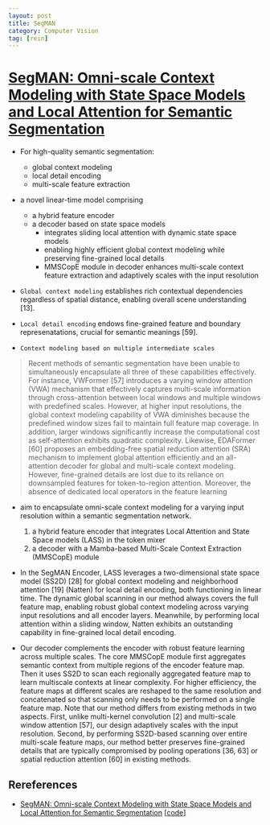 ```yaml
---
layout: post
title: SegMAN
category: Computer Vision
tag: [rein]
---
```



# [SegMAN: Omni-scale Context Modeling with State Space Models and Local Attention for Semantic Segmentation](https://arxiv.org/pdf/2412.11890)

- For high-quality semantic segmentation:
    - global context modeling
    - local detail encoding
    - multi-scale feature extraction 


- a novel linear-time model comprising
    - a hybrid feature encoder
    - a decoder based on state space models
        - integrates sliding local attention with dynamic state space models
        - enabling highly efficient global context modeling while preserving fine-grained local details
        - MMSCopE module in decoder enhances multi-scale context feature extraction and adaptively scales with the input resolution



- `Global context modeling` establishes rich contextual dependencies regardless of spatial distance, enabling overall scene understanding [13].

- `Local detail encoding` endows fine-grained feature and boundary represenatations, crucial for semantic meanings [59].

- `Context modeling based on multiple intermediate scales` 


> Recent methods of semantic segmentation have been unable to simultaneously encapsulate all three of these capabilities effectively. For instance, VWFormer [57] introduces a varying window attention (VWA) mechanism that effectively captures multi-scale information through cross-attention between local windows and multiple windows with predefined scales. However, at higher input resolutions, the global context modeling capability of VWA diminishes because the predefined window sizes fail to maintain full feature map coverage. In addition, larger windows significantly increase the computational cost as self-attention exhibits quadratic complexity. Likewise, EDAFormer [60] proposes an embedding-free spatial reduction attention (SRA) mechanism to implement global attention efficiently and an all-attention decoder for global and multi-scale context modeling. However, fine-grained details are lost due to its reliance on downsampled features for token-to-region attention. Moreover, the absence of dedicated local operators in the feature learning

- aim to encapsulate omni-scale context modeling for a varying input resolution within a semantic segmentation network. 

    1. a hybrid feature encoder that integrates Local Attention and State Space models (LASS) in the token mixer
    2. a decoder with a Mamba-based Multi-Scale Context Extraction (MMSCopE) module

- In the SegMAN Encoder, LASS leverages a two-dimensional state space model (SS2D) [28] for global context modeling and neighborhood attention [19] (Natten) for local detail encoding, both functioning in linear time. The dynamic global scanning in our method always covers the full feature map, enabling robust global context modeling across varying input resolutions and all encoder layers. Meanwhile, by performing local attention within a sliding window, Natten exhibits an outstanding capability in fine-grained local detail encoding. 

- Our decoder complements the encoder with robust feature learning across multiple scales. The core MMSCopE module first aggregates semantic context from multiple regions of the encoder feature map. Then it uses SS2D to scan each regionally aggregated feature map to learn multiscale contexts at linear complexity. For higher efficiency, the feature maps at different scales are reshaped to the same resolution and concatenated so that scanning only needs to
be performed on a single feature map. Note that our method differs from existing methods in two aspects. First, unlike
multi-kernel convolution [2] and multi-scale window attention [57], our design adaptively scales with the input resolution. Second, by performing SS2D-based scanning over entire multi-scale feature maps, our method better preserves fine-grained details that are typically compromised by pooling operations [36, 63] or spatial reduction attention [60] in existing methods.









## Rereferences

- [SegMAN: Omni-scale Context Modeling with State Space Models and Local Attention for Semantic Segmentation](https://arxiv.org/pdf/2412.11890) [[code](https://github.com/yunxiangfu2001/SegMAN)]
